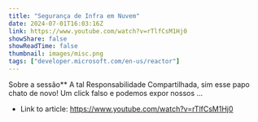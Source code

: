 ```yaml
---
title: "Segurança de Infra em Nuvem"
date: 2024-07-01T16:03:16Z
link: https://www.youtube.com/watch?v=rTlfCsM1Hj0
showShare: false
showReadTime: false
thumbnail: images/misc.png
tags: ["developer.microsoft.com/en-us/reactor"]
---
```

Sobre a sessão** A tal Responsabilidade Compartilhada, sim esse papo chato de novo! Um click falso e podemos expor nossos ...

- Link to article: https://www.youtube.com/watch?v=rTlfCsM1Hj0